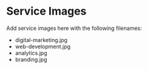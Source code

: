 # Service Images

Add service images here with the following filenames:
- digital-marketing.jpg
- web-development.jpg
- analytics.jpg
- branding.jpg